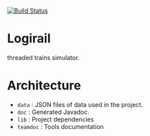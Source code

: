 [![Build Status](https://travis-ci.org/Uinelj/logirail.svg?branch=master)](https://travis-ci.org/Uinelj/logirail)

# Logirail
threaded trains simulator. 

# Architecture

* `data` : JSON files of data used in the project.
* `doc` : Generated Javadoc.
* `lib` : Project dependencies
* `teamdoc` : Tools documentation

